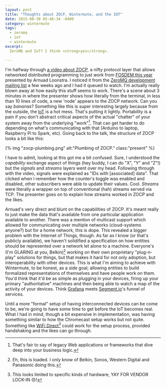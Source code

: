```yaml
---
layout: post
title: "Thoughts about ZOCP, Wintermute, and the IOT"
date: 2015-08-30 05:46:34 -0400
category: wintermute
tags:
  - zeromq
  - iot
  - wintermute
excerpt:
  ZeroMQ and IoT? I think <strong>yes</strong>.

---
```


I'm halfway through [a video about ZOCP][1], a nifty protocol layer that allows
networked distributed programming to just _work_ from [FOSDEM this year][2]
presented by Arnuad Loonstra. I noticed it from the [ZeroMQ development
mailing list][3] a few weeks ago and I had it queued to watch. I'm actually
really blown away at how easily this stuff seems to work. There's a scene
about 3 minutes in where the presenter shows how literally from the terminal,
in less than 10 lines of code, a new 'node' appears to the ZOCP network.
Can you say *bananas*? Something like this is super interesting largely
because from the outside, the [IoT][] is a hot mess. That's putting it
lightly. Portability is a pain if you don't abstract critical aspects
of the actual "chatter" of your system away from the underlying "work"[^1].
That can get harder to do depending on what's communicating with that
(Arduino to laptop, Raspberry Pi to Spark, etc). Going back to the
talk, the structure of ZOCP looks a bit like this:

{% img "zocp-plumbing.png" alt:"Plumbing of ZOCP." class:"present" %}

I have to admit, looking at this got me a bit confused. Sure, I understood the
_capability_ exchange aspect of things (hey buddy, I can do "X", "Y" and "Z"!) but
the _signals_ and _streams_ layers went over my head. Following through with the
video, signals were explained as "IDs with [associated] data". That clicked when
I remember how the counter's toggle was enabled and disabled, other subscribers
were able to update their values. Cool. _Streams_ were literally a wrapper on
top of conventional (hah) streams served via TCP. The presenter goes on to
explain how streams worked in ZOCP and the likes.

Arnuad's very direct and blunt on the capabilities of ZOCP. It's meant really to
just make the data that's available from one particular application available to
another. There was a mention of multicast support which allowed for
communicating over multiple networks (cloud-systems anyone?) but for a home
network, this is dope. This revealed a bigger problem with the Internet of
Things, though. As far as I know (or that's publicly available), we haven't
solidified a specification on how entities should be represented over a network
let alone to a machine. Everyone's (I'm GLARING at you, Belkin)[^2] working on their
own proprietary "plug-n-play" solutions for things, but that makes it hard for
not only adoption, but interoperability with other devices. This is what I'm
aiming to achieve with Wintermute, to be honest, as a side goal; allowing
entities to build formalized representations of themselves and have people work
on them. You'd think that it'd be as simple as plugging in your devices, firing
up your primary "authoritative" machines and then being able to watch a map of
the activity of your devices. Think [Grafana][] meets [Segment.io][]'s funnel of
services.

Until a more "formal" setup of having interconnected devices can be come to be,
we're going to have some time to get before the IoT becomes real. What I had in
mind, though a bit expensive in implementation, was having something similar to
how the Chromecast setup works but not quite. Something like [WiFi Direct][4][^3]
could work for the setup process, provided handshaking and the likes can go
through.

[1]: http://mirror.as35701.net/video.fosdem.org//2015/devroom-internet_of_things/deviot02.mp4
[2]: https://fosdem.org/2015/schedule/event/deviot02/
[3]: http://lists.zeromq.org/mailman/listinfo/zeromq-dev
[4]: http://www.wi-fi.org/discover-and-learn/wi-fi-direct
[iot]: https://duckduckgo.com/?q=internet+of+things&ia=about
[grafana]: https://grafana.org
[segment.io]: https://segment.io
[^1]: That's fair to say of legacy Web applications or frameworks that dive deep into your business logic.
[^2]: Eh, this is loaded. I only know of Belkin, Sonos, Western Digital and Panasonic doing this.
[^3]: This looks limited to specific kinds of hardware, YAY FOR VENDOR LOCK-IN :angry:!
